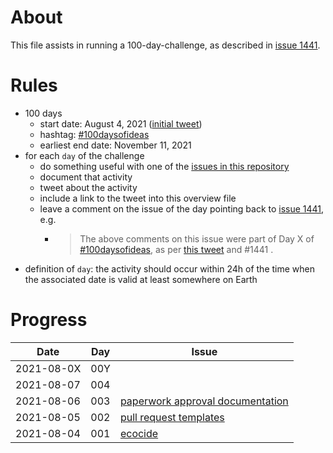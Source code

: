 # About

This file assists in running a 100-day-challenge, as described in [issue 1441](https://github.com/Daniel-Mietchen/ideas/issues/1441).

# Rules

- 100 days
  - start date: August 4, 2021 ([initial tweet](https://twitter.com/EvoMRI/status/1422902988423712771))
  - hashtag: [#100daysofideas](https://twitter.com/hashtag/100daysofideas?src=hashtag_click&f=live)
  - earliest end date: November 11, 2021
- for each ```day``` of the challenge
  - do something useful with one of the [issues in this repository](https://github.com/Daniel-Mietchen/ideas/issues/)
  - document that activity
  - tweet about the activity
  - include a link to the tweet into this overview file
  - leave a comment on the issue of the day pointing back to [issue 1441](https://github.com/Daniel-Mietchen/ideas/issues/1441), e.g. 
    - > The above comments on this issue were part of Day X of [#100daysofideas](https://twitter.com/hashtag/100daysofideas?src=hashtag_click&f=live), as per [this tweet](https://twitter.com/EvoMRI/status/1423111543961669633) and #1441 .
- definition of ```day```: the activity should occur within 24h of the time when the associated date is valid at least somewhere on Earth


# Progress

| Date       | Day   | Issue | 
| ---------- | ----- | ----- | 
| 2021-08-0X |  00Y  |       | 
| 2021-08-07 |  004  |       | 
| 2021-08-06 |  003  | [paperwork approval documentation](https://twitter.com/EvoMRI/status/1423828537434427397)| 
| 2021-08-05 |  002  | [pull request templates](https://twitter.com/EvoMRI/status/1423386844377620486)      | 
| 2021-08-04 |  001  | [ecocide](https://twitter.com/EvoMRI/status/1423111543961669633)  | 

